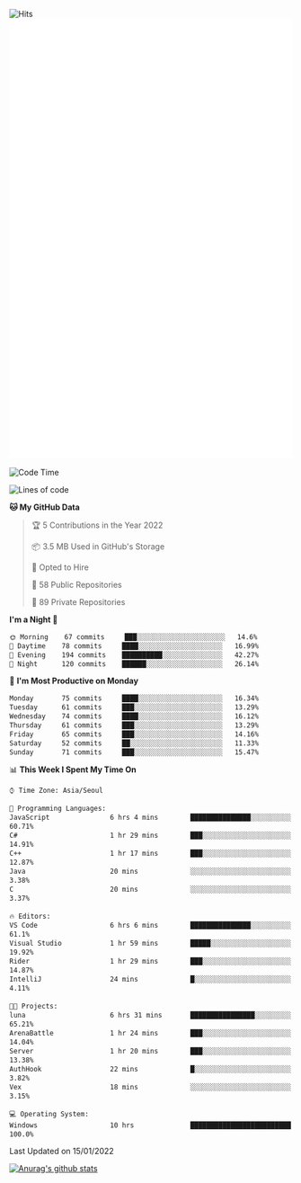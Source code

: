 ![Hits](https://hits.seeyoufarm.com/api/count/incr/badge.svg?url=https%3A%2F%2Fgithub.com%2Fkokose1234&count_bg=%2379C83D&title_bg=%23555555&icon=apple.svg&icon_color=%23E7E7E7&title=hits&edge_flat=false)
<br/>
![Metrics](https://github.com/kokose1234/kokose1234/blob/main/github-metrics.svg)

<!--START_SECTION:waka-->
![Code Time](http://img.shields.io/badge/Code%20Time-363%20hrs%2038%20mins-blue)

![Lines of code](https://img.shields.io/badge/From%20Hello%20World%20I%27ve%20Written-8%20Million%20lines%20of%20code-blue)

**🐱 My GitHub Data** 

> 🏆 5 Contributions in the Year 2022
 > 
> 📦 3.5 MB Used in GitHub's Storage 
 > 
> 💼 Opted to Hire
 > 
> 📜 58 Public Repositories 
 > 
> 🔑 89 Private Repositories  
 > 
**I'm a Night 🦉** 

```text
🌞 Morning    67 commits     ███░░░░░░░░░░░░░░░░░░░░░░   14.6% 
🌆 Daytime    78 commits     ████░░░░░░░░░░░░░░░░░░░░░   16.99% 
🌃 Evening    194 commits    ██████████░░░░░░░░░░░░░░░   42.27% 
🌙 Night      120 commits    ██████░░░░░░░░░░░░░░░░░░░   26.14%

```
📅 **I'm Most Productive on Monday** 

```text
Monday       75 commits     ████░░░░░░░░░░░░░░░░░░░░░   16.34% 
Tuesday      61 commits     ███░░░░░░░░░░░░░░░░░░░░░░   13.29% 
Wednesday    74 commits     ████░░░░░░░░░░░░░░░░░░░░░   16.12% 
Thursday     61 commits     ███░░░░░░░░░░░░░░░░░░░░░░   13.29% 
Friday       65 commits     ███░░░░░░░░░░░░░░░░░░░░░░   14.16% 
Saturday     52 commits     ██░░░░░░░░░░░░░░░░░░░░░░░   11.33% 
Sunday       71 commits     ███░░░░░░░░░░░░░░░░░░░░░░   15.47%

```


📊 **This Week I Spent My Time On** 

```text
⌚︎ Time Zone: Asia/Seoul

💬 Programming Languages: 
JavaScript               6 hrs 4 mins        ███████████████░░░░░░░░░░   60.71% 
C#                       1 hr 29 mins        ███░░░░░░░░░░░░░░░░░░░░░░   14.91% 
C++                      1 hr 17 mins        ███░░░░░░░░░░░░░░░░░░░░░░   12.87% 
Java                     20 mins             ░░░░░░░░░░░░░░░░░░░░░░░░░   3.38% 
C                        20 mins             ░░░░░░░░░░░░░░░░░░░░░░░░░   3.37%

🔥 Editors: 
VS Code                  6 hrs 6 mins        ███████████████░░░░░░░░░░   61.1% 
Visual Studio            1 hr 59 mins        █████░░░░░░░░░░░░░░░░░░░░   19.92% 
Rider                    1 hr 29 mins        ███░░░░░░░░░░░░░░░░░░░░░░   14.87% 
IntelliJ                 24 mins             █░░░░░░░░░░░░░░░░░░░░░░░░   4.11%

🐱‍💻 Projects: 
luna                     6 hrs 31 mins       ████████████████░░░░░░░░░   65.21% 
ArenaBattle              1 hr 24 mins        ███░░░░░░░░░░░░░░░░░░░░░░   14.04% 
Server                   1 hr 20 mins        ███░░░░░░░░░░░░░░░░░░░░░░   13.38% 
AuthHook                 22 mins             █░░░░░░░░░░░░░░░░░░░░░░░░   3.82% 
Vex                      18 mins             ░░░░░░░░░░░░░░░░░░░░░░░░░   3.15%

💻 Operating System: 
Windows                  10 hrs              █████████████████████████   100.0%

```


 Last Updated on 15/01/2022
<!--END_SECTION:waka-->

[![Anurag's github stats](https://github-readme-stats.vercel.app/api?username=kokose1234&theme=dracula)](https://github.com/anuraghazra/github-readme-stats)



	
